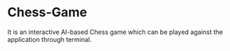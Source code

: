 # Chess-Game
It is an interactive AI-based Chess game which can be played against the application through terminal.
